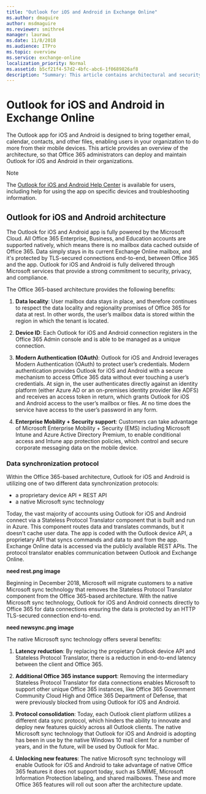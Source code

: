 ```yaml
---
title: "Outlook for iOS and Android in Exchange Online"
ms.author: dmaguire
author: msdmaguire
ms.reviewer: smithre4
manager: laurawi
ms.date: 11/8/2018
ms.audience: ITPro
ms.topic: overview
ms.service: exchange-online
localization_priority: Normal
ms.assetid: b5cf21f4-57d2-4bfc-abc6-1f0689826af8
description: "Summary: This article contains architectural and security information for administrators about Outlook for iOS and Android."
---
```


# Outlook for iOS and Android in Exchange Online

The Outlook app for iOS and Android is designed to bring together email, calendar, contacts, and other files, enabling users in your organization to do more from their mobile devices. This article provides an overview of the architecture, so that Office 365 administrators can deploy and maintain Outlook for iOS and Android in their organizations.
  
> [!NOTE]
> The [Outlook for iOS and Android Help Center](https://support.office.com/article/cd84214e-a5ac-4e95-9ea3-e07f78d0cde6) is available for users, including help for using the app on specific devices and troubleshooting information. 
  
## Outlook for iOS and Android architecture

The Outlook for iOS and Android app is fully powered by the Microsoft Cloud. All Office 365 Enterprise, Business, and Education accounts are supported natively, which means there is no mailbox data cached outside of Office 365. Data simply stays in its current Exchange Online mailbox, and it's protected by TLS-secured connections end-to-end, between Office 365 and the app. Outlook for iOS and Android is  fully delivered through Microsoft services that provide a strong commitment to security, privacy, and compliance.

The Office 365-based architecture provides the following benefits:
1. **Data locality**: User mailbox data stays in place, and therefore continues to respect the data locality and regionality promises of Office 365 for data at rest. In other words, the user’s mailbox data is stored within the region in which the tenant is located.

2. **Device ID**: Each Outlook for iOS and Android connection registers in the Office 365 Admin console and is able to be managed as a unique connection.

3. **Modern Authentication (OAuth)**: Outlook for iOS and Android leverages Modern Authentication (OAuth) to protect user’s credentials. Modern authentication provides Outlook for iOS and Android with a secure mechanism to access Office 365 data without ever touching a user’s credentials. At sign in, the user authenticates directly against an identity platform (either Azure AD or an on-premises identity provider like ADFS) and receives an access token in return, which grants Outlook for iOS and Android access to the user’s mailbox or files. At no time does the service have access to the user’s password in any form.

4. **Enterprise Mobility + Security support**: Customers can take advantage of Microsoft Enterprise Mobility + Security (EMS) including Microsoft Intune and Azure Active Directory Premium, to enable conditional access and Intune app protection policies, which control and secure corporate messaging data on the mobile device.

### Data synchronization protocol

Within the Office 365-based architecture, Outlook for iOS and Android is utilizing one of two different data synchronization protocols:
- a proprietary device API + REST API
- a native Microsoft sync technology

Today, the vast majority of accounts using Outlook for iOS and Android connect via a Stateless Protocol Translator component that is built and run in Azure. This component routes data and translates commands, but it doesn't cache user data. The app is coded with the Outlook device API, a proprietary API that syncs commands and data to and from the app. Exchange Online data is accessed via the publicly available REST APIs. The protocol translator enables communication between Outlook and Exchange Online. 

**need rest.png image**
  
Beginning in December 2018, Microsoft will migrate customers to a native Microsoft sync technology that removes the Stateless Protocol Translator component from the Office 365-based architecture. With the native Microsoft sync technology, Outlook for iOS and Android connects directly to Office 365 for data connections ensuring the data is protected by an HTTP TLS-secured connection end-to-end. 

**need newsync.png image**

The native Microsoft sync technology offers several benefits:

1. **Latency reduction**: By replacing the propietary Outlook device API and Stateless Protocol Translator, there is a reduction in end-to-end latency between the client and Office 365.

2. **Additional Office 365 instance support**: Removing the intermediary Stateless Protocol Translator for data connections enables Microsoft to support other unique Office 365 instances, like Office 365 Government Community Cloud High and Office 365 Department of Defense, that were previously blocked from using Outlook for iOS and Android.

5. **Protocol consolidation**: Today, each Outlook client platform utilizes a different data sync protocol, which hinders the ability to innovate and deploy new features quickly across all Outlook clients. The native Microsoft sync technology that Outlook for iOS and Android is adopting has been in use by the native Windows 10 mail client for a number of years, and in the future, will be used by Outlook for Mac.

4. **Unlocking new features**: The native Microsoft sync technology will enable Outlook for iOS and Android to take advantage of native Office 365 features it does not support today, such as S/MIME, Microsoft Information Protection labeling, and shared mailboxes. These and more Office 365 features will roll out soon after the architecture update.
